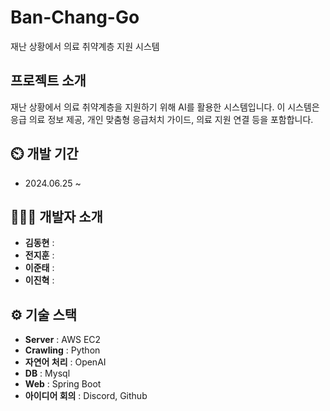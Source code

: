 # Ban-Chang-Go
재난 상황에서 의료 취약계층 지원 시스템


## 프로젝트 소개
재난 상황에서 의료 취약계층을 지원하기 위해 AI를 활용한 시스템입니다. 
이 시스템은 응급 의료 정보 제공, 개인 맞춤형 응급처치 가이드, 의료 지원 연결 등을 포함합니다.  

## ⏲️ 개발 기간 
- 2024.06.25 ~ 

## 🧑‍🤝‍🧑 개발자 소개 
- **김동현** : 
- **전지훈** : 
- **이준태** : 
- **이진혁** : 

## ⚙️ 기술 스택
- **Server** : AWS EC2
- **Crawling** : Python
- **자연어 처리** : OpenAI
- **DB** : Mysql
- **Web** : Spring Boot
- **아이디어 회의** : Discord, Github




